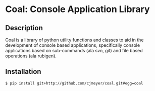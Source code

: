 # Coal: Console Application Library

## Description

Coal is a library of python utility functions and classes to aid in the
development of console based applications, specifically console applications
based on sub-commands (ala svn, git) and file based operations (ala rubigen).

## Installation

    $ pip install git+http://github.com/cjmeyer/coal.git#egg=coal

